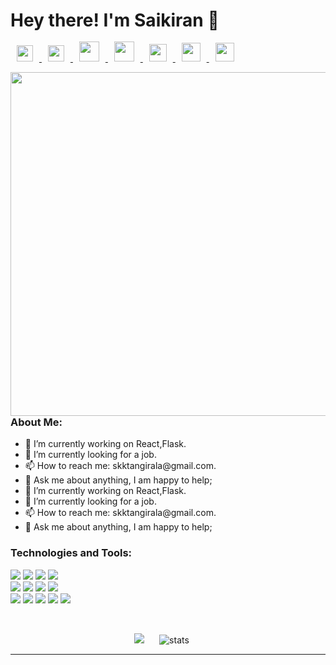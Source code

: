 <h1>Hey there! I'm Saikiran 👋</h1>
<!-- <hr> -->
<p>
  <a href="https://portfolio.tskk97.in">
    <img src="https://image.flaticon.com/icons/svg/265/265674.svg" width="26px" style="margin:2px 10px" />
  </a>
  <a href="https://www.facebook.com/tskk97/">
    <img src="https://image.flaticon.com/icons/svg/1384/1384053.svg" width="26px" style="margin:2px 10px" />
  </a>
   <a href="https://twitter.com/tskk_97">
    <img src="https://image.flaticon.com/icons/svg/733/733579.svg" width="32px" style="margin:-2px 10px" />
  </a>
  <a href="mailto:skktangirala@gmail.com">
    <img src="https://image.flaticon.com/icons/svg/732/732200.svg" width="32px" style="margin:-2px 10px" />
  </a>
  <a href="https://www.linkedin.com/in/tskk97/">
    <img src="https://image.flaticon.com/icons/svg/174/174857.svg" width="28px" style="margin:0 10px" />
  </a>
  <a href="https://www.instagram.com/tskk97/">
    <img src="https://image.flaticon.com/icons/svg/174/174855.svg" width="30px" style="margin:0 10px" />
  </a>
  <a href="https://www.hackerrank.com/tskk97">
    <img src="https://brandfolder.com/hackerrank/logo/hackerrank-primary-logo.png" width="30px" style="margin:-1px 10px" />
  </a>
</p>


<img align="right" src="https://1.bp.blogspot.com/-vGjqXxievU0/VttxkHB51qI/AAAAAAAAB8E/e-DPTjo0ZHY/s1600/fun1.gif" width="550px" ></img>
<h3>About Me:</h1>
<ul>
  <li>🔭 I’m currently working on React,Flask.</li>
  <li>🌱 I’m currently looking for a job.</li>
  <li>📫 How to reach me: skktangirala@gmail.com.</li>
  <li>💬 Ask me about anything, I am happy to help;</li>
  <li>🔭 I’m currently working on React,Flask.</li>
  <li>🌱 I’m currently looking for a job.</li>
  <li>📫 How to reach me: skktangirala@gmail.com.</li>
  <li>💬 Ask me about anything, I am happy to help;</li>
</ul>

<h3> Technologies and Tools: </h3>

<p>
  <img src="https://img.shields.io/badge/html5%20-%23E34F26.svg?&style=for-the-badge&logo=html5&logoColor=white"/>
  <img src="https://img.shields.io/badge/css3%20-%231572B6.svg?&style=for-the-badge&logo=css3&logoColor=white"/>
  <img src="https://img.shields.io/badge/javascript%20-%23323330.svg?&style=for-the-badge&logo=javascript&logoColor=%23F7DF1E"/>
  <img src="https://img.shields.io/badge/bootstrap%20-%23563D7C.svg?&style=for-the-badge&logo=bootstrap&logoColor=white"/>
  <br>
  <img src="https://img.shields.io/badge/react%20-%2320232a.svg?&style=for-the-badge&logo=react&logoColor=%2361DAFB"/>
  <img src="https://img.shields.io/badge/redux%20-%23593d88.svg?&style=for-the-badge&logo=redux&logoColor=white"/>
  <img src="https://img.shields.io/badge/material%20ui%20-%230081CB.svg?&style=for-the-badge&logo=material-ui&logoColor=white"/>
  <img src="https://img.shields.io/badge/python%20-%2314354C.svg?&style=for-the-badge&logo=python&logoColor=white"/>
  <br>
  <img src="https://img.shields.io/badge/flask%20-%23000.svg?&style=for-the-badge&logo=flask&logoColor=white"/>
  <img src="https://img.shields.io/badge/mysql-%2300f.svg?&style=for-the-badge&logo=mysql&logoColor=white"/>
  <img src="https://img.shields.io/badge/GIT%20-%23cb3a37.svg?&style=for-the-badge&logo=git&logoColor=white"/>
  <img src="https://img.shields.io/badge/AWS%20-%23FF9900.svg?&style=for-the-badge&logo=amazon-aws&logoColor=white"/>
  <img src="https://img.shields.io/badge/NPM%20-%23cb3a37.svg?&style=for-the-badge&logo=npm&logoColor=white"/>
</p>

<br>
<p align="center">
<img src="https://github-readme-stats.vercel.app/api/top-langs/?username=tskk97&theme=monokai&hide_langs_below=1&layout=compact" />
<img src="https://github-readme-stats.vercel.app/api?username=tskk97&count_private=true&show_icons=true&theme=monokai&hide=contribs" alt="stats" style="margin:0 20px" />
</p>

<hr/>






<!-- ### Hi there 👋 -->

<!--
**tskk97/tskk97** is a ✨ _special_ ✨ repository because its `README.md` (this file) appears on your GitHub profile.

Here are some ideas to get you started:

- 🔭 I’m currently working on ...
- 🌱 I’m currently learning ...
- 👯 I’m looking to collaborate on ...
- 🤔 I’m looking for help with ...
- 💬 Ask me about ...
- 📫 How to reach me: ...
- 😄 Pronouns: ...
- ⚡ Fun fact: ...
-->
